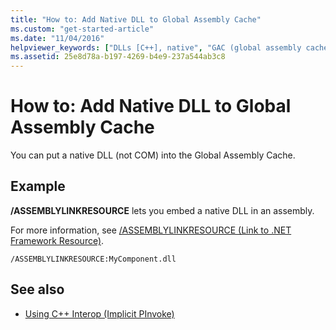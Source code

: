 ```yaml
---
title: "How to: Add Native DLL to Global Assembly Cache"
ms.custom: "get-started-article"
ms.date: "11/04/2016"
helpviewer_keywords: ["DLLs [C++], native", "GAC (global assembly cache), loading native DLLs", "native DLLs [C++]"]
ms.assetid: 25e8d78a-b197-4269-b4e9-237a544ab3c8
---
```

# How to: Add Native DLL to Global Assembly Cache

You can put a native DLL (not COM) into the Global Assembly Cache.

## Example

**/ASSEMBLYLINKRESOURCE** lets you embed a native DLL in an assembly.

For more information, see [/ASSEMBLYLINKRESOURCE (Link to .NET Framework Resource)](../build/reference/assemblylinkresource-link-to-dotnet-framework-resource.md).

```
/ASSEMBLYLINKRESOURCE:MyComponent.dll
```

## See also

- [Using C++ Interop (Implicit PInvoke)](../dotnet/using-cpp-interop-implicit-pinvoke.md)
